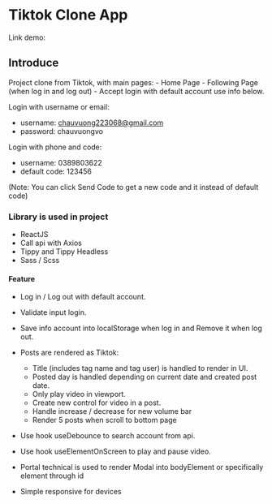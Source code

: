 # Tiktok Clone App

Link demo:

## Introduce

Project clone from Tiktok, with main pages: - Home Page - Following Page (when log in and log out) - Accept login with default account use info below.

Login with username or email:

- username: chauvuong223068@gmail.com
- password: chauvuongvo

Login with phone and code:

- username: 0389803622
- default code: 123456

(Note: You can click Send Code to get a new code and it instead of default code)

### Library is used in project

- ReactJS
- Call api with Axios
- Tippy and Tippy Headless
- Sass / Scss

#### Feature

- Log in / Log out with default account.
- Validate input login.
- Save info account into localStorage when log in and Remove it when log out.

- Posts are rendered as Tiktok:

  - Title (includes tag name and tag user) is handled to render in UI.
  - Posted day is handled depending on current date and created post date.
  - Only play video in viewport.
  - Create new control for video in a post.
  - Handle increase / decrease for new volume bar
  - Render 5 posts when scroll to bottom page

- Use hook useDebounce to search account from api.
- Use hook useElementOnScreen to play and pause video.
- Portal technical is used to render Modal into bodyElement or specifically element through id
- Simple responsive for devices
